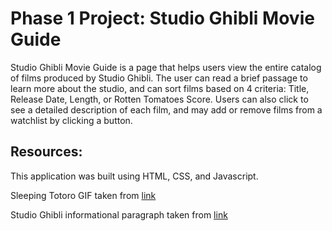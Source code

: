 # Phase 1 Project: Studio Ghibli Movie Guide

Studio Ghibli Movie Guide is a page that helps users view the entire catalog of films produced by Studio Ghibli. The user can read a brief passage to learn more about the studio, and can sort films based on 4 criteria: Title, Release Date, Length, or Rotten Tomatoes Score. Users can also click to see a detailed description of each film, and may add or remove films from a watchlist by clicking a button.

## Resources:

This application was built using HTML, CSS, and Javascript.

Sleeping Totoro GIF taken from [link](https://thumbs.gfycat.com/OfficialShortDotterel-mobile.mp4)

Studio Ghibli informational paragraph taken from  [link](https://ghiblicollection.com/about)



